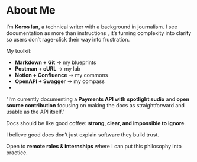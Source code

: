 # About Me


I’m **Koros Ian**, a technical writer with a background in journalism. I see documentation as more than instructions , it’s turning complexity into clarity so users don’t rage-click their way into frustration.

My toolkit:

* **Markdown + Git** → my blueprints
* **Postman + cURL** → my lab
* **Notion + Confluence** → my commons
* **OpenAPI + Swagger** → my compass
* 
"I’m currently documenting a **Payments API with spotlight sudio** and **open source contribution** focusing on making the docs as straightforward and usable as the API itself."


Docs should be like good coffee: **strong, clear, and impossible to ignore**.

I believe good docs don’t just explain software  they build trust.

Open to **remote roles & internships** where I can put this philosophy into practice.

